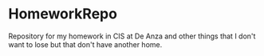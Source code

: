 # HomeworkRepo
Repository for my homework in CIS at De Anza and other things that I don't want to lose but that don't have another home.
